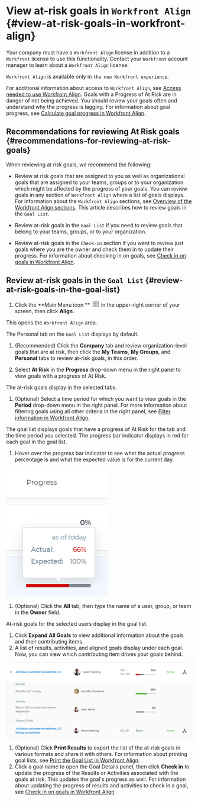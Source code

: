 



# View at-risk goals in  `Workfront Align` {#view-at-risk-goals-in-workfront-align}


Your company must have a `Workfront Align` license in addition to a `Workfront` license to use this functionality. Contact your `Workfront` account manager to learn about a `Workfront Align` license. 


`Workfront Align` is available only in `the new Workfront experience`. 


For additional information about access to `Workfront Align`, see [Access needed to use Workfront Align](access-needed-for-wf-align.md).
Goals with a Progress of At Risk are in danger of not being achieved. You should review your goals often and understand why the progress is lagging. For information about goal progress, see [Calculate goal progress in Workfront Align](calculate-goal-progress.md). 


## Recommendations for reviewing At Risk goals {#recommendations-for-reviewing-at-risk-goals}

When reviewing at risk goals, we recommend the following: 



* Review at risk goals that are assigned to you as well as organizational goals that are assigned to your teams, groups or to your organization which might be affected by the progress of your goals. You can review goals in any section of `Workfront Align` where a list of goals displays. For information about the `Workfront Align` sections, see [Overview of the Workfront Align sections](overview-of-wf-align-sections.md). This article describes how to review goals in the `Goal List`. 

* Review at-risk goals in the `Goal List` if you need to review goals that belong to your teams, groups, or to your organization. 
*  Review at-risk goals in the `Check-in` section if you want to review just goals where you are the owner and check them in to update their progress.&nbsp;For information about checking in on goals, see [Check in on goals in Workfront Align](check-in-goals.md).





## Review at-risk goals in the `Goal List` {#review-at-risk-goals-in-the-goal-list}




1.  Click the **Main Menu icon ** ![](assets/main-menu-icon.png) in the upper-right corner of your screen, then click **Align**.


   This opens the `Workfront Align` area. 



   The Personal tab on the `Goal List` displays by default. 

1. (Recommended) Click the **Company** tab and review organization-level goals that are at risk, then click the **My Teams**, **My Groups**, and **Personal** tabs to review at-risk goals, in this order. 

1.  Select **At Risk** in the **Progress** drop-down menu in the right panel to view goals with a progress of At Risk.


   The at-risk goals display in the selected tabs. 

1.  (Optional) Select a time period for which you want to view goals in the **Period** drop-down menu in the right panel. For more information about filtering goals using all other criteria in the right panel, see [Filter information in Workfront Align](filter-information-wf-align.md). 


   The goal list displays goals that have a progress of At Risk for the tab and the time period you selected. The progress bar indicator displays in red for each goal in the goal list.

1.  Hover over the progress bar indicator to see what the actual progress percentage is and what the expected value is for the current day. 


   ![](assets/at-risk-goal-progress-expanded.png)



1.  (Optional) Click the **All** tab, then type the name of a user, group, or team in the **Owner** field.


   At-risk goals for the selected users display in the goal list. 

1.  Click **Expand All Goals** to view additional information about the goals and their contributing items. 
1.  A list of results, activities, and aligned goals display under each goal. Now, you can view which contributing item drives your goals behind. 


   ![](assets/expanded-goal-w-contributing-items-attached-600x244.png)



1.  (Optional) Click **Print Results** to export the list of the at-risk goals in various formats and share it with others. For information about printing goal lists, see [Print the Goal List in Workfront Align](print-the-goal-list.md). 
1. Click a goal name to open the Goal Details panel, then click **Check in** to update the progress of the Results or Activities associated with the goals at risk. This updates the goal's progress as well. For information about updating the progress of results and activities to check in a goal, see [Check in on goals in Workfront Align](check-in-goals.md).




